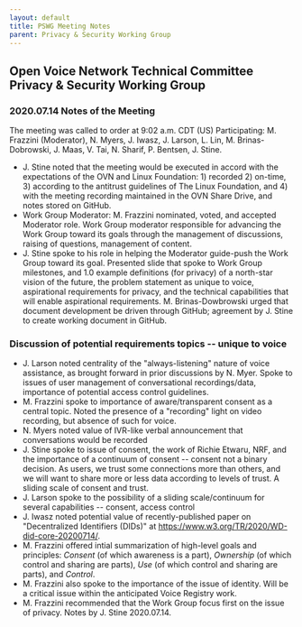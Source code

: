 ```yaml
---
layout: default
title: PSWG Meeting Notes
parent: Privacy & Security Working Group
---
```


## Open Voice Network Technical Committee Privacy & Security Working Group
### 2020.07.14 Notes of the Meeting
The meeting was called to order at 9:02 a.m. CDT (US)
Participating:  M. Frazzini (Moderator), N. Myers, J. Iwasz, J. Larson, L. Lin, M. Brinas-Dobrowski, J. Maas, V. Tai, N. Sharif, P. Bentsen, J. Stine.
- J. Stine noted that the meeting would be executed in accord with the expectations of the OVN and Linux Foundation:  1) recorded 2) on-time, 3) according to the antitrust guidelines of The Linux Foundation, and 4) with the meeting recording maintained in the OVN Share Drive, and notes stored on GitHub.
- Work Group Moderator:  M. Frazzini nominated, voted, and accepted Moderator role.  Work Group moderator responsible for advancing the Work Group toward its goals through the management of discussions, raising of questions, management of content.  
- J. Stine spoke to his role in helping the Moderator guide-push the Work Group toward its goal.  Presented slide that spoke to Work Group milestones, and 1.0 example definitions (for privacy) of a north-star vision of the future, the problem statement as unique to voice, aspirational requirements for privacy, and the technical capabilities that will enable aspirational requirements.  M. Brinas-Dowbrowski urged that document development be driven through GitHub; agreement by J. Stine to create working document in GitHub.
### Discussion of potential requirements topics -- unique to voice
- J. Larson noted centrality of the "always-listening" nature of voice assistance, as brought forward in prior discussions by N. Myer.  Spoke to issues of user management of conversational recordings/data, importance of potential access control guidelines.
- M. Frazzini spoke to importance of aware/transparent consent as a central topic.  Noted the presence of a "recording" light on video recording, but absence of such for voice.
- N. Myers noted value of IVR-like verbal announcement that conversations would be recorded
- J. Stine spoke to issue of consent, the work of Richie Etwaru, NRF, and the importance of a continuum of consent -- consent not a binary decision.  As users, we trust some connections more than others, and we will want to share more or less data according to levels of trust.  A sliding scale of consent and trust.
- J. Larson spoke to the possibility of a sliding scale/continuum for several capabilities -- consent, access control
- J. Iwasz noted potential value of recently-published paper on "Decentralized Identifiers (DIDs)" at https://www.w3.org/TR/2020/WD-did-core-20200714/.
- M. Frazzini offered intial summarization of high-level goals and principles:  _Consent_ (of which awareness is a part), _Ownership_ (of which control and sharing are parts), _Use_ (of which control and sharing are parts), and _Control_.  
- M. Frazzini also spoke to the importance of the issue of identity.  Will be a critical issue within the anticipated Voice Registry work.  
- M. Frazzini recommended that the Work Group focus first on the issue of privacy.
Notes by J. Stine 2020.07.14. 
